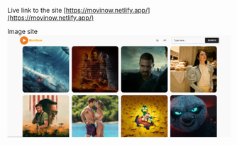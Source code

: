 Live link to the site
[https://movinow.netlify.app/](https://movinow.netlify.app/)

Image site
![Image site](/frontend/public/image-site.PNG)